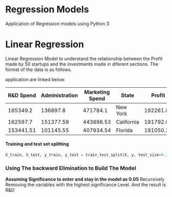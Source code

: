# Regression Models

Application of Regression models using Python 3


# Linear Regression

Linear Regression Model to understand the relationship between the Profit made by 50 startups and the investments made in diferent sections. The format of the data is as follows.

application are linked below.

| R&D Spend|Administration |Marketing Spend |State |Profit |
|----------|---------------|----------------|------|-------|
165349.2|136897.8|471784.1|New York|192261.83
162597.7|151377.59|443898.53|California|191792.06
153441.51|101145.55|407934.54|Florida|191050.39

#### Training and test set splitting
```python
X_train, X_test, y_train, y_test = train_test_split(X, y, test_size=0.2, random_state=0)
```

### Using The backward Elimination to Build The Model
**Assuming Significance to enter and stay in the model as 0.05**
Recursively Removing the variables with the highest significance Level.
And the result is R&D
